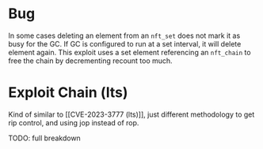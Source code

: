 # Bug
In some cases deleting an element from an `nft_set` does not mark it as busy for the GC. If GC is configured to run at a set interval, it will delete element again. This exploit uses a set element referencing an `nft_chain` to free the chain by decrementing recount too much.

# Exploit Chain (lts)
Kind of similar to [[CVE-2023-3777 (lts)]], just different methodology to get rip control, and using jop instead of rop.

TODO: full breakdown